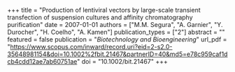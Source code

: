 +++
title = "Production of lentiviral vectors by large-scale transient transfection of suspension cultures and affinity chromatography purification"
date = 2007-01-01
authors = ["M.M. Segura", "A. Garnier", "Y. Durocher", "H. Coelho", "A. Kamen"]
publication_types = ["2"]
abstract = ""
featured = false
publication = "*Biotechnology and Bioengineering*"
url_pdf = "https://www.scopus.com/inward/record.uri?eid=2-s2.0-35648981154&doi=10.1002%2fbit.21467&partnerID=40&md5=e78c959caf1dcb4cdd12ae7ab60751ae"
doi = "10.1002/bit.21467"
+++


